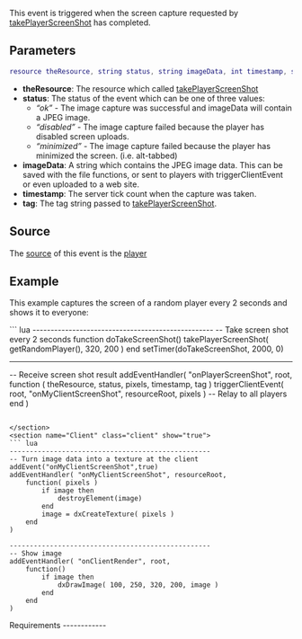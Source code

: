 This event is triggered when the screen capture requested by [takePlayerScreenShot](/docs/takePlayerScreenShot.md "wikilink") has completed.

Parameters
----------

``` lua
resource theResource, string status, string imageData, int timestamp, string tag
```

-   **theResource**: The resource which called [takePlayerScreenShot](/docs/takePlayerScreenShot.md "wikilink")
-   **status**: The status of the event which can be one of three values:
    -   *“ok”* - The image capture was successful and imageData will contain a JPEG image.
    -   *“disabled”* - The image capture failed because the player has disabled screen uploads.
    -   *“minimized”* - The image capture failed because the player has minimized the screen. (i.e. alt-tabbed)
-   **imageData**: A string which contains the JPEG image data. This can be saved with the file functions, or sent to players with triggerClientEvent or even uploaded to a web site.
-   **timestamp**: The server tick count when the capture was taken.
-   **tag**: The tag string passed to [takePlayerScreenShot](/docs/takePlayerScreenShot.md "wikilink").

Source
------

The [source](/docs/event_system#Event_source.md "wikilink") of this event is the [player](/player.md "wikilink")

Example
-------

This example captures the screen of a random player every 2 seconds and shows it to everyone:

<section name="Server" class="server" show="true">
``` lua
--------------------------------------------------
-- Take screen shot every 2 seconds
function doTakeScreenShot()
    takePlayerScreenShot( getRandomPlayer(), 320, 200 )
end
setTimer(doTakeScreenShot, 2000, 0)

--------------------------------------------------
-- Receive screen shot result
addEventHandler( "onPlayerScreenShot", root,
    function ( theResource, status, pixels, timestamp, tag )
        triggerClientEvent( root, "onMyClientScreenShot", resourceRoot, pixels )  -- Relay to all players
    end
)
```

</section>
<section name="Client" class="client" show="true">
``` lua
--------------------------------------------------
-- Turn image data into a texture at the client
addEvent("onMyClientScreenShot",true)
addEventHandler( "onMyClientScreenShot", resourceRoot,
    function( pixels )
        if image then
            destroyElement(image)
        end
        image = dxCreateTexture( pixels )
    end
)

--------------------------------------------------
-- Show image
addEventHandler( "onClientRender", root,
    function()
        if image then
            dxDrawImage( 100, 250, 320, 200, image )
        end
    end
)
```

</section>
Requirements
------------
